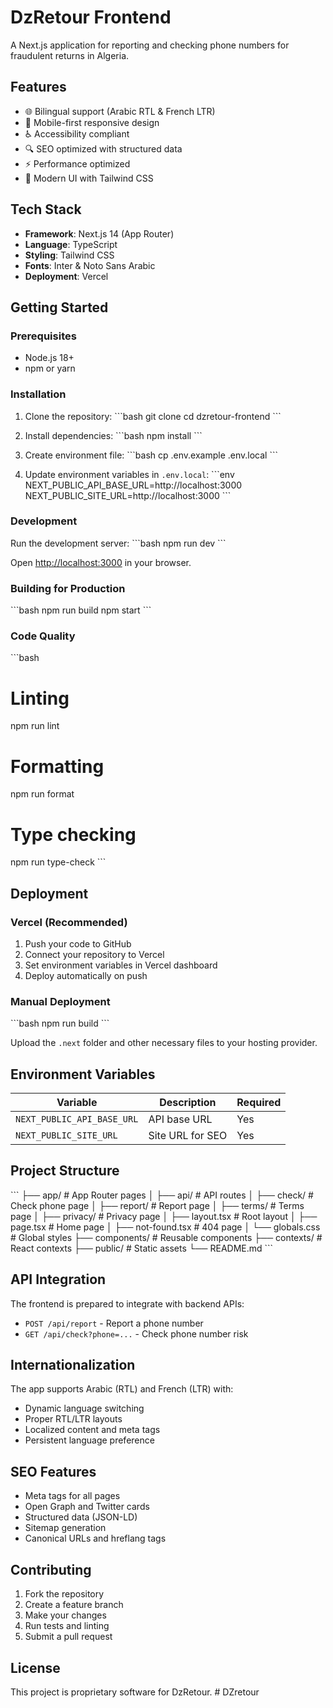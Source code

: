 # DzRetour Frontend

A Next.js application for reporting and checking phone numbers for fraudulent returns in Algeria.

## Features

- 🌐 Bilingual support (Arabic RTL & French LTR)
- 📱 Mobile-first responsive design
- ♿ Accessibility compliant
- 🔍 SEO optimized with structured data
- ⚡ Performance optimized
- 🎨 Modern UI with Tailwind CSS

## Tech Stack

- **Framework**: Next.js 14 (App Router)
- **Language**: TypeScript
- **Styling**: Tailwind CSS
- **Fonts**: Inter & Noto Sans Arabic
- **Deployment**: Vercel

## Getting Started

### Prerequisites

- Node.js 18+ 
- npm or yarn

### Installation

1. Clone the repository:
\`\`\`bash
git clone <repository-url>
cd dzretour-frontend
\`\`\`

2. Install dependencies:
\`\`\`bash
npm install
\`\`\`

3. Create environment file:
\`\`\`bash
cp .env.example .env.local
\`\`\`

4. Update environment variables in `.env.local`:
\`\`\`env
NEXT_PUBLIC_API_BASE_URL=http://localhost:3000
NEXT_PUBLIC_SITE_URL=http://localhost:3000
\`\`\`

### Development

Run the development server:
\`\`\`bash
npm run dev
\`\`\`

Open [http://localhost:3000](http://localhost:3000) in your browser.

### Building for Production

\`\`\`bash
npm run build
npm start
\`\`\`

### Code Quality

\`\`\`bash
# Linting
npm run lint

# Formatting
npm run format

# Type checking
npm run type-check
\`\`\`

## Deployment

### Vercel (Recommended)

1. Push your code to GitHub
2. Connect your repository to Vercel
3. Set environment variables in Vercel dashboard
4. Deploy automatically on push

### Manual Deployment

\`\`\`bash
npm run build
\`\`\`

Upload the `.next` folder and other necessary files to your hosting provider.

## Environment Variables

| Variable | Description | Required |
|----------|-------------|----------|
| `NEXT_PUBLIC_API_BASE_URL` | API base URL | Yes |
| `NEXT_PUBLIC_SITE_URL` | Site URL for SEO | Yes |

## Project Structure

\`\`\`
├── app/                    # App Router pages
│   ├── api/               # API routes
│   ├── check/             # Check phone page
│   ├── report/            # Report page
│   ├── terms/             # Terms page
│   ├── privacy/           # Privacy page
│   ├── layout.tsx         # Root layout
│   ├── page.tsx           # Home page
│   ├── not-found.tsx      # 404 page
│   └── globals.css        # Global styles
├── components/            # Reusable components
├── contexts/              # React contexts
├── public/                # Static assets
└── README.md
\`\`\`

## API Integration

The frontend is prepared to integrate with backend APIs:

- `POST /api/report` - Report a phone number
- `GET /api/check?phone=...` - Check phone number risk

## Internationalization

The app supports Arabic (RTL) and French (LTR) with:
- Dynamic language switching
- Proper RTL/LTR layouts
- Localized content and meta tags
- Persistent language preference

## SEO Features

- Meta tags for all pages
- Open Graph and Twitter cards
- Structured data (JSON-LD)
- Sitemap generation
- Canonical URLs and hreflang tags

## Contributing

1. Fork the repository
2. Create a feature branch
3. Make your changes
4. Run tests and linting
5. Submit a pull request

## License

This project is proprietary software for DzRetour.
#   D Z r e t o u r  
 
